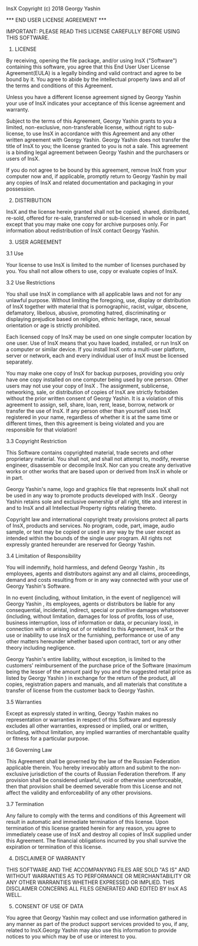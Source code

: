 
InsX
Copyright (c) 2018 Georgy Yashin

*** END USER LICENSE AGREEMENT ***

IMPORTANT: PLEASE READ THIS LICENSE CAREFULLY BEFORE USING THIS SOFTWARE.

1. LICENSE

By receiving, opening the file package, and/or using InsX ("Software") containing this software, you agree that this End User User License Agreement(EULA) is a legally binding and valid contract and agree to be bound by it. You agree to abide by the intellectual property laws and all of the terms and conditions of this Agreement.

Unless you have a different license agreement signed by Georgy Yashin your use of InsX indicates your acceptance of this license agreement and warranty.

Subject to the terms of this Agreement, Georgy Yashin grants to you a limited, non-exclusive, non-transferable license, without right to sub-license, to use InsX in accordance with this Agreement and any other written agreement with Georgy Yashin. Georgy Yashin does not transfer the title of InsX to you; the license granted to you is not a sale. This agreement is a binding legal agreement between Georgy Yashin and the purchasers or users of InsX.

If you do not agree to be bound by this agreement, remove InsX from your computer now and, if applicable, promptly return to Georgy Yashin by mail any copies of InsX and related documentation and packaging in your possession.

2. DISTRIBUTION

InsX and the license herein granted shall not be copied, shared, distributed, re-sold, offered for re-sale, transferred or sub-licensed in whole or in part except that you may make one copy for archive purposes only. For information about redistribution of InsX contact Georgy Yashin.

3. USER AGREEMENT

3.1 Use

Your license to use InsX is limited to the number of licenses purchased by you. You shall not allow others to use, copy or evaluate copies of InsX.

3.2 Use Restrictions

You shall use InsX in compliance with all applicable laws and not for any unlawful purpose. Without limiting the foregoing, use, display or distribution of InsX together with material that is pornographic, racist, vulgar, obscene, defamatory, libelous, abusive, promoting hatred, discriminating or displaying prejudice based on religion, ethnic heritage, race, sexual orientation or age is strictly prohibited.

Each licensed copy of InsX may be used on one single computer location by one user. Use of InsX means that you have loaded, installed, or run InsX on a computer or similar device. If you install InsX onto a multi-user platform, server or network, each and every individual user of InsX must be licensed separately.

You may make one copy of InsX for backup purposes, providing you only have one copy installed on one computer being used by one person. Other users may not use your copy of InsX . The assignment, sublicense, networking, sale, or distribution of copies of InsX are strictly forbidden without the prior written consent of Georgy Yashin. It is a violation of this agreement to assign, sell, share, loan, rent, lease, borrow, network or transfer the use of InsX. If any person other than yourself uses InsX registered in your name, regardless of whether it is at the same time or different times, then this agreement is being violated and you are responsible for that violation!

3.3 Copyright Restriction

This Software contains copyrighted material, trade secrets and other proprietary material. You shall not, and shall not attempt to, modify, reverse engineer, disassemble or decompile InsX. Nor can you create any derivative works or other works that are based upon or derived from InsX in whole or in part.

Georgy Yashin's name, logo and graphics file that represents InsX shall not be used in any way to promote products developed with InsX . Georgy Yashin retains sole and exclusive ownership of all right, title and interest in and to InsX and all Intellectual Property rights relating thereto.

Copyright law and international copyright treaty provisions protect all parts of InsX, products and services. No program, code, part, image, audio sample, or text may be copied or used in any way by the user except as intended within the bounds of the single user program. All rights not expressly granted hereunder are reserved for Georgy Yashin.

3.4 Limitation of Responsibility

You will indemnify, hold harmless, and defend Georgy Yashin , its employees, agents and distributors against any and all claims, proceedings, demand and costs resulting from or in any way connected with your use of Georgy Yashin's Software.

In no event (including, without limitation, in the event of negligence) will Georgy Yashin , its employees, agents or distributors be liable for any consequential, incidental, indirect, special or punitive damages whatsoever (including, without limitation, damages for loss of profits, loss of use, business interruption, loss of information or data, or pecuniary loss), in connection with or arising out of or related to this Agreement, InsX or the use or inability to use InsX or the furnishing, performance or use of any other matters hereunder whether based upon contract, tort or any other theory including negligence.

Georgy Yashin's entire liability, without exception, is limited to the customers' reimbursement of the purchase price of the Software (maximum being the lesser of the amount paid by you and the suggested retail price as listed by Georgy Yashin ) in exchange for the return of the product, all copies, registration papers and manuals, and all materials that constitute a transfer of license from the customer back to Georgy Yashin.

3.5 Warranties

Except as expressly stated in writing, Georgy Yashin makes no representation or warranties in respect of this Software and expressly excludes all other warranties, expressed or implied, oral or written, including, without limitation, any implied warranties of merchantable quality or fitness for a particular purpose.

3.6 Governing Law

This Agreement shall be governed by the law of the Russian Federation applicable therein. You hereby irrevocably attorn and submit to the non-exclusive jurisdiction of the courts of Russian Federation therefrom. If any provision shall be considered unlawful, void or otherwise unenforceable, then that provision shall be deemed severable from this License and not affect the validity and enforceability of any other provisions.

3.7 Termination

Any failure to comply with the terms and conditions of this Agreement will result in automatic and immediate termination of this license. Upon termination of this license granted herein for any reason, you agree to immediately cease use of InsX and destroy all copies of InsX supplied under this Agreement. The financial obligations incurred by you shall survive the expiration or termination of this license.

4. DISCLAIMER OF WARRANTY

THIS SOFTWARE AND THE ACCOMPANYING FILES ARE SOLD "AS IS" AND WITHOUT WARRANTIES AS TO PERFORMANCE OR MERCHANTABILITY OR ANY OTHER WARRANTIES WHETHER EXPRESSED OR IMPLIED. THIS DISCLAIMER CONCERNS ALL FILES GENERATED AND EDITED BY InsX AS WELL.

5. CONSENT OF USE OF DATA

You agree that Georgy Yashin may collect and use information gathered in any manner as part of the product support services provided to you, if any, related to InsX.Georgy Yashin may also use this information to provide notices to you which may be of use or interest to you.
